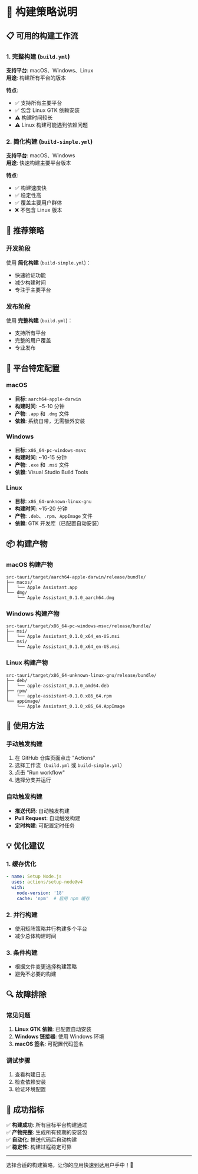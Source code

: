 # 🚀 构建策略说明

## 📋 可用的构建工作流

### 1. 完整构建 (`build.yml`)
**支持平台**: macOS、Windows、Linux  
**用途**: 构建所有平台的版本

**特点**:
- ✅ 支持所有主要平台
- ✅ 包含 Linux GTK 依赖安装
- ⚠️ 构建时间较长
- ⚠️ Linux 构建可能遇到依赖问题

### 2. 简化构建 (`build-simple.yml`)
**支持平台**: macOS、Windows  
**用途**: 快速构建主要平台版本

**特点**:
- ✅ 构建速度快
- ✅ 稳定性高
- ✅ 覆盖主要用户群体
- ❌ 不包含 Linux 版本

## 🎯 推荐策略

### 开发阶段
使用 **简化构建** (`build-simple.yml`)：
- 快速验证功能
- 减少构建时间
- 专注于主要平台

### 发布阶段
使用 **完整构建** (`build.yml`)：
- 支持所有平台
- 完整的用户覆盖
- 专业发布

## 🔧 平台特定配置

### macOS
- **目标**: `aarch64-apple-darwin`
- **构建时间**: ~5-10 分钟
- **产物**: `.app` 和 `.dmg` 文件
- **依赖**: 系统自带，无需额外安装

### Windows
- **目标**: `x86_64-pc-windows-msvc`
- **构建时间**: ~10-15 分钟
- **产物**: `.exe` 和 `.msi` 文件
- **依赖**: Visual Studio Build Tools

### Linux
- **目标**: `x86_64-unknown-linux-gnu`
- **构建时间**: ~15-20 分钟
- **产物**: `.deb`、`.rpm`、`AppImage` 文件
- **依赖**: GTK 开发库（已配置自动安装）

## 📦 构建产物

### macOS 构建产物
```
src-tauri/target/aarch64-apple-darwin/release/bundle/
├── macos/
│   └── Apple Assistant.app
└── dmg/
    └── Apple Assistant_0.1.0_aarch64.dmg
```

### Windows 构建产物
```
src-tauri/target/x86_64-pc-windows-msvc/release/bundle/
├── msi/
│   └── Apple Assistant_0.1.0_x64_en-US.msi
└── msi/
    └── Apple Assistant_0.1.0_x64_en-US.msi
```

### Linux 构建产物
```
src-tauri/target/x86_64-unknown-linux-gnu/release/bundle/
├── deb/
│   └── apple-assistant_0.1.0_amd64.deb
├── rpm/
│   └── apple-assistant-0.1.0.x86_64.rpm
└── appimage/
    └── Apple Assistant_0.1.0_x86_64.AppImage
```

## 🚀 使用方法

### 手动触发构建
1. 在 GitHub 仓库页面点击 "Actions"
2. 选择工作流（`build.yml` 或 `build-simple.yml`）
3. 点击 "Run workflow"
4. 选择分支并运行

### 自动触发构建
- **推送代码**: 自动触发构建
- **Pull Request**: 自动触发构建
- **定时构建**: 可配置定时任务

## 💡 优化建议

### 1. 缓存优化
```yaml
- name: Setup Node.js
  uses: actions/setup-node@v4
  with:
    node-version: '18'
    cache: 'npm'  # 启用 npm 缓存
```

### 2. 并行构建
- 使用矩阵策略并行构建多个平台
- 减少总体构建时间

### 3. 条件构建
- 根据文件变更选择构建策略
- 避免不必要的构建

## 🔍 故障排除

### 常见问题
1. **Linux GTK 依赖**: 已配置自动安装
2. **Windows 链接器**: 使用 Windows 环境
3. **macOS 签名**: 可配置代码签名

### 调试步骤
1. 查看构建日志
2. 检查依赖安装
3. 验证环境配置

## 🎯 成功指标

✅ **构建成功**: 所有目标平台构建通过  
✅ **产物完整**: 生成所有预期的安装包  
✅ **自动化**: 推送代码后自动构建  
✅ **稳定性**: 构建过程稳定可靠  

---

选择合适的构建策略，让你的应用快速到达用户手中！🎉 